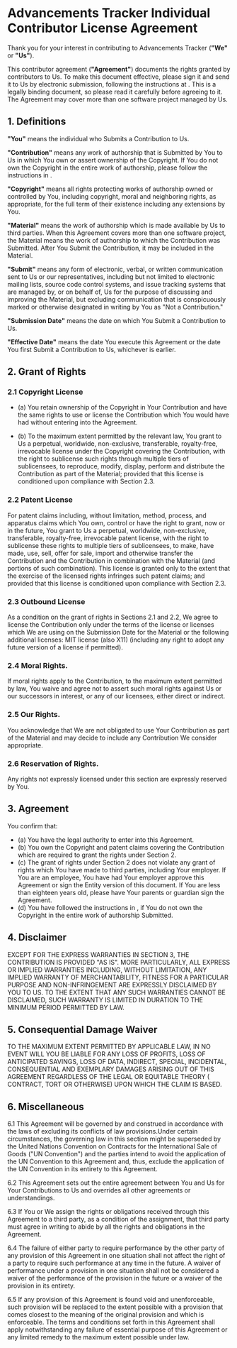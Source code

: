 # Advancements Tracker Individual Contributor License Agreement

Thank you for your interest in contributing to Advancements Tracker (**"We"** or **"Us"**).

This contributor agreement (**"Agreement"**) documents the rights granted by contributors to Us. To
make this document effective, please sign it and send it to Us by electronic submission, following
the instructions at . This is a legally binding document, so please read it carefully before
agreeing to it. The Agreement may cover more than one software project managed by Us.

## 1. Definitions

**"You"** means the individual who Submits a Contribution to Us.

**"Contribution"** means any work of authorship that is Submitted by You to Us in which You own or
assert ownership of the Copyright. If You do not own the Copyright in the entire work of authorship,
please follow the instructions in .

**"Copyright"** means all rights protecting works of authorship owned or controlled by You,
including copyright, moral and neighboring rights, as appropriate, for the full term of their
existence including any extensions by You.

**"Material"** means the work of authorship which is made available by Us to third parties. When
this Agreement covers more than one software project, the Material means the work of authorship to
which the Contribution was Submitted. After You Submit the Contribution, it may be included in the
Material.

**"Submit"** means any form of electronic, verbal, or written communication sent to Us or our
representatives, including but not limited to electronic mailing lists, source code control systems,
and issue tracking systems that are managed by, or on behalf of, Us for the purpose of discussing
and improving the Material, but excluding communication that is conspicuously marked or otherwise
designated in writing by You as "Not a Contribution."

**"Submission Date"** means the date on which You Submit a Contribution to Us.

**"Effective Date"** means the date You execute this Agreement or the date You first Submit a
Contribution to Us, whichever is earlier.

## 2. Grant of Rights

### 2.1 Copyright License

- (a) You retain ownership of the Copyright in Your Contribution and have the same rights to use or
  license the Contribution which You would have had without entering into the Agreement.

- (b) To the maximum extent permitted by the relevant law, You grant to Us a perpetual, worldwide,
  non-exclusive, transferable, royalty-free, irrevocable license under the Copyright covering the
  Contribution, with the right to sublicense such rights through multiple tiers of sublicensees, to
  reproduce, modify, display, perform and distribute the Contribution as part of the Material;
  provided that this license is conditioned upon compliance with Section 2.3.

### 2.2 Patent License

For patent claims including, without limitation, method, process, and apparatus claims which You
own, control or have the right to grant, now or in the future, You grant to Us a perpetual,
worldwide, non-exclusive, transferable, royalty-free, irrevocable patent license, with the right to
sublicense these rights to multiple tiers of sublicensees, to make, have made, use, sell, offer for
sale, import and otherwise transfer the Contribution and the Contribution in combination with the
Material (and portions of such combination). This license is granted only to the extent that the
exercise of the licensed rights infringes such patent claims; and provided that this license is
conditioned upon compliance with Section 2.3.

### 2.3 Outbound License

As a condition on the grant of rights in Sections 2.1 and 2.2, We agree to license the Contribution
only under the terms of the license or licenses which We are using on the Submission Date for the
Material or the following additional licenses: MIT license (also X11) (including any right to adopt
any future version of a license if permitted).

### 2.4 Moral Rights.

If moral rights apply to the Contribution, to the maximum extent permitted by law, You waive and
agree not to assert such moral rights against Us or our successors in interest, or any of our
licensees, either direct or indirect.

### 2.5 Our Rights.

You acknowledge that We are not obligated to use Your Contribution as part of the Material and may
decide to include any Contribution We consider appropriate.

### 2.6 Reservation of Rights.

Any rights not expressly licensed under this section are expressly reserved by You.

## 3. Agreement

You confirm that:

- (a) You have the legal authority to enter into this Agreement.
- (b) You own the Copyright and patent claims covering the Contribution which are required to grant
  the rights under Section 2.
- (c) The grant of rights under Section 2 does not violate any grant of rights which You have made
  to third parties, including Your employer. If You are an employee, You have had Your employer
  approve this Agreement or sign the Entity version of this document. If You are less than eighteen
  years old, please have Your parents or guardian sign the Agreement.
- (d) You have followed the instructions in , if You do not own the Copyright in the entire work of
  authorship Submitted.

## 4. Disclaimer

EXCEPT FOR THE EXPRESS WARRANTIES IN SECTION 3, THE CONTRIBUTION IS PROVIDED "AS IS". MORE
PARTICULARLY, ALL EXPRESS OR IMPLIED WARRANTIES INCLUDING, WITHOUT LIMITATION, ANY IMPLIED WARRANTY
OF MERCHANTABILITY, FITNESS FOR A PARTICULAR PURPOSE AND NON-INFRINGEMENT ARE EXPRESSLY DISCLAIMED
BY YOU TO US. TO THE EXTENT THAT ANY SUCH WARRANTIES CANNOT BE DISCLAIMED, SUCH WARRANTY IS LIMITED
IN DURATION TO THE MINIMUM PERIOD PERMITTED BY LAW.

## 5. Consequential Damage Waiver

TO THE MAXIMUM EXTENT PERMITTED BY APPLICABLE LAW, IN NO EVENT WILL YOU BE LIABLE FOR ANY LOSS OF
PROFITS, LOSS OF ANTICIPATED SAVINGS, LOSS OF DATA, INDIRECT, SPECIAL, INCIDENTAL, CONSEQUENTIAL AND
EXEMPLARY DAMAGES ARISING OUT OF THIS AGREEMENT REGARDLESS OF THE LEGAL OR EQUITABLE THEORY (
CONTRACT, TORT OR OTHERWISE) UPON WHICH THE CLAIM IS BASED.

## 6. Miscellaneous

6.1 This Agreement will be governed by and construed in accordance with the laws of excluding its
conflicts of law provisions.Under certain circumstances, the governing law in this section might be
superseded by the United Nations Convention on Contracts for the International Sale of Goods ("UN
Convention") and the parties intend to avoid the application of the UN Convention to this Agreement
and, thus, exclude the application of the UN Convention in its entirety to this Agreement.

6.2 This Agreement sets out the entire agreement between You and Us for Your Contributions to Us and
overrides all other agreements or understandings.

6.3 If You or We assign the rights or obligations received through this Agreement to a third party,
as a condition of the assignment, that third party must agree in writing to abide by all the rights
and obligations in the Agreement.

6.4 The failure of either party to require performance by the other party of any provision of this
Agreement in one situation shall not affect the right of a party to require such performance at any
time in the future. A waiver of performance under a provision in one situation shall not be
considered a waiver of the performance of the provision in the future or a waiver of the provision
in its entirety.

6.5 If any provision of this Agreement is found void and unenforceable, such provision will be
replaced to the extent possible with a provision that comes closest to the meaning of the original
provision and which is enforceable. The terms and conditions set forth in this Agreement shall apply
notwithstanding any failure of essential purpose of this Agreement or any limited remedy to the
maximum extent possible under law.
